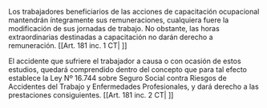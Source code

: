 Los trabajadores beneficiarios de las acciones de capacitación ocupacional mantendrán íntegramente sus remuneraciones, cualquiera fuere la modificación de sus jornadas de trabajo. No obstante, las horas extraordinarias destinadas a capacitación no darán derecho a remuneración. [[Art. 181 inc. 1 CT| ]]

El accidente que sufriere el trabajador a causa o con ocasión de estos estudios, quedará comprendido dentro del concepto que para tal efecto establece la Ley Nº 16.744 sobre Seguro Social contra Riesgos de Accidentes del Trabajo y Enfermedades Profesionales, y dará derecho a las prestaciones consiguientes. [[Art. 181 inc. 2 CT| ]]